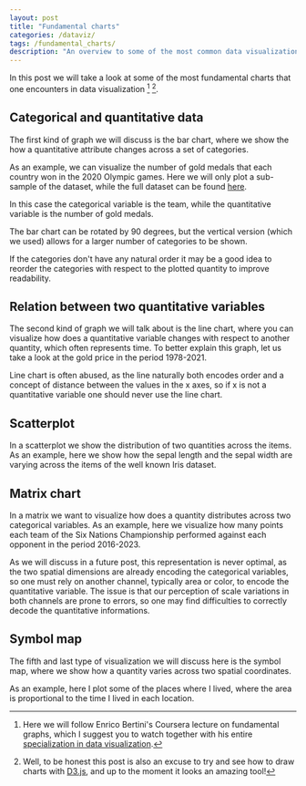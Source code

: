 ```yaml
---
layout: post
title: "Fundamental charts"
categories: /dataviz/
tags: /fundamental_charts/
description: "An overview to some of the most common data visualizations"
---
```


In this post we will take a look at some of the most fundamental charts
that one encounters in data visualization [^1] [^2].

[^1]: Here we will follow Enrico Bertini's Coursera lecture on fundamental graphs, which I suggest you to watch together with his entire [specialization in data visualization](https://www.coursera.org/specializations/information-visualization).

[^2]: Well, to be honest this post is also an excuse to try and see how to draw charts with [D3.js](https://d3js.org/), and up to the moment it looks an amazing tool!


## Categorical and quantitative data

The first kind of graph we will discuss is the bar chart, where we show
the how a quantitative attribute changes across a set of categories.

As an example, we can visualize the number of gold medals
that each country won in the 2020 Olympic games.
Here we will only plot a sub-sample of the dataset, while the full dataset
can be found [here](https://github.com/MainakRepositor/Datasets/blob/master/Tokyo-Olympics/Medals.csv).


<!-- Load d3.js -->
<script src="https://d3js.org/d3.v5.js"></script>

<!-- Create a div where the graph will take place -->
<div id="barchart"> </div>

<script src="/docs//assets/javascript/fundamental_charts/barchart.js"> </script>

In this case the categorical variable is the team, while the quantitative variable
is the number of gold medals.

The bar chart can be rotated by 90 degrees, but the vertical version (which we used)
allows for a larger number of categories to be shown.

If the categories don't have any natural order it may be a good idea to
reorder the categories with respect to the plotted quantity to improve readability.

## Relation between two quantitative variables

The second kind of graph we will talk about is the
line chart, where you can visualize how does a quantitative variable changes with
respect to another quantity, which often represents time.
To better explain this graph, let us take a look at the gold
price in the period 1978-2021.


<div id="linechart"> </div>
<script src="/docs//assets/javascript/fundamental_charts/linechart.js"> </script>

Line chart is often abused, as the line naturally both encodes order
and a concept of distance between the values in
the x axes, so if x is not a quantitative variable one should
never use the line chart.


## Scatterplot

In a scatterplot we show the distribution of two
quantities across the items.
As an example, here we show how the sepal length and the sepal width are
varying across the items of the well known Iris dataset.

<div id="my_scatterplot"> </div>

<script src="/docs//assets/javascript/fundamental_charts/scatterplot.js"> </script>

## Matrix chart

In a matrix we want to visualize how does a quantity
distributes across two categorical variables.
As an example, here we visualize how many points each team of the Six Nations Championship
performed against each opponent in the period 2016-2023.

<div id="my_matrix_chart"> </div>

<script src="/docs//assets/javascript/fundamental_charts/matrix.js"> </script>

As we will discuss in a future post, this representation is never optimal,
as the two spatial dimensions are already encoding the categorical
variables, so one must rely on another channel, typically area or color,
to encode the quantitative variable. 
The issue is that our perception of scale variations in both channels
are prone to errors, so one may find difficulties to correctly
decode the quantitative informations.

## Symbol map
The fifth and last type of visualization we will discuss here is the
symbol map, where we show how a quantity varies across two spatial
coordinates.

As an example, here I plot some of the places where I lived, where the area is proportional to the
time I lived in each location.

<script src="https://d3js.org/d3-geo-projection.v2.min.js"></script>

<div id="my_symbol_chart"></div>

<script src="/docs/assets/javascript/fundamental_charts/symbol.js"> </script>



